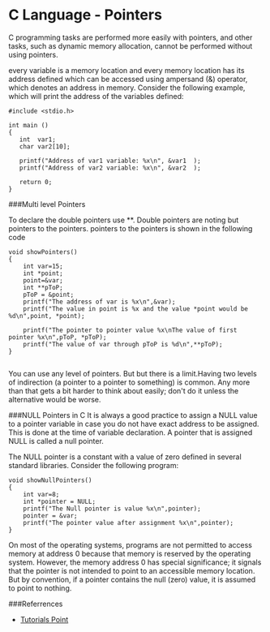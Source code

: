 C Language - Pointers
=====================

C programming tasks are performed more easily with pointers, and other tasks, such as dynamic memory allocation, cannot be performed without using pointers.

every variable is a memory location and every memory location has its address defined which can be accessed using ampersand (&) operator, which denotes an address in memory. Consider the following example, which will print the address of the variables defined:

```
#include <stdio.h>

int main ()
{
   int  var1;
   char var2[10];

   printf("Address of var1 variable: %x\n", &var1  );
   printf("Address of var2 variable: %x\n", &var2  );

   return 0;
}

```

###Multi level Pointers

To declare the double pointers use **. Double pointers are noting but pointers to the pointers. pointers to the pointers is shown in the following code

```
void showPointers()
{
    int var=15;
    int *point;
    point=&var;
    int **pToP;
    pToP = &point;
    printf("The address of var is %x\n",&var);
    printf("The value in point is %x and the value *point would be %d\n",point, *point);
    
    printf("The pointer to pointer value %x\nThe value of first pointer %x\n",pToP, *pToP);
    printf("The value of var through pToP is %d\n",**pToP);
}


```

You can use any level of pointers. But but there is a limit.Having two levels of indirection (a pointer to a pointer to something) is common. Any more than that gets a bit harder to think about easily; don't do it unless the alternative would be worse.

###NULL Pointers in C
It is always a good practice to assign a NULL value to a pointer variable in case you do not have exact address to be assigned. This is done at the time of variable declaration. A pointer that is assigned NULL is called a null pointer.

The NULL pointer is a constant with a value of zero defined in several standard libraries. Consider the following program:

```
void showNullPointers()
{
    int var=8;
    int *pointer = NULL;
    printf("The Null pointer is value %x\n",pointer);
    pointer = &var;
    printf("The pointer value after assignment %x\n",pointer);
}
```

On most of the operating systems, programs are not permitted to access memory at address 0 because that memory is reserved by the operating system. However, the memory address 0 has special significance; it signals that the pointer is not intended to point to an accessible memory location. But by convention, if a pointer contains the null (zero) value, it is assumed to point to nothing.
  
###Referrences

* [Tutorials Point](http://www.tutorialspoint.com/cprogramming/c_pointers.htm)

